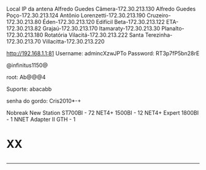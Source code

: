 Local			IP da antena
Alfredo Guedes Câmera-172.30.213.130
Alfredo Guedes Poço-172.30.213.124
Antônio Lorenzetti-172.30.213.190
Cruzeiro-172.30.213.80
Éden-172.30.213.120
Edifícil Beta-172.30.213.122
ETA-172.30.213.82
Grajaú-172.30.213.170
Itamaraty-172.30.213.30
Planalto-172.30.213.180
Rotatória Vilacitá-172.30.213.222
Santa Terezinha-172.30.213.70
Villacitta-172.30.213.220

http://192.168.1.1:81
Username: admincXzwJPTo
Password: RT3p7fP5bn28rE

@infinitus1150@

root: Ab@@@4

Suporte: abacabb

senha do gordo: Cris2010*-+


Nobreak
New Station ST700BI - 72
NET4+ 1500BI - 12
NET4+ Expert 1800BI - 1
NNET Adapter II GTH - 1

# XX
~~~php

~~~
---

